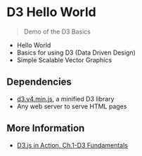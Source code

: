 # D3 Hello World

>Demo of the D3 Basics
- Hello World 
- Basics for using D3 (Data Driven Design)
- Simple Scalable Vector Graphics 



## Dependencies

- [d3.v4.min.js](https://d3js.org/d3.v4.min.js), a minified D3 library
- Any web server to serve HTML pages


## More Information

- [D3.js in Action, Ch.1-D3 Fundamentals](https://livebook.manning.com/book/d3js-in-action-second-edition/)

